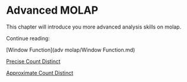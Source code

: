 # Advanced MOLAP

This chapter will introduce you more advanced analysis skills on molap. 

Continue reading:

[Window Function](adv molap/Window Function.md)

[Precise Count Distinct](adv_molap/count_distinct_bitmap.en.md)

[Approximate Count Distinct](adv_molap/count_distinct_hllc.en.md)

